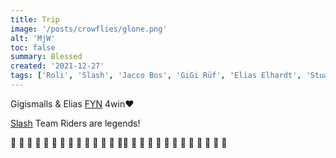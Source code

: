 ```yaml
---
title: Trip
image: '/posts/crowflies/glone.png'
alt: 'MjW'
toc: false
summary: Blessed
created: '2021-12-27'
tags: ['Roli', 'Slash', 'Jacco Bos', 'GiGi Rüf', 'Elias Elhardt', 'Stuart Innes']
---
```


Gigismalls & Elias
<a href=https://www.redbull.com/de-de/films/follow-your-nose>FYN</a> 4win❤️

<a href=https://slashsnow.com>Slash</a> Team Riders are legends!

<script>
  import { YouTube } from 'sveltekit-embed'
</script>

<YouTube youTubeId="UGdif-dwu-8" />

<YouTube youTubeId="YXeLKElFRew" />
🙏 🙏 🙏 🙏 🙏 🙏 🙏 🙏 🙏 🙏 🙏 🙏 🙏 🙏🙏 🙏 🙏 🙏 🙏 🙏 🙏 🙏 🙏 🙏 🙏 🙏 🙏
